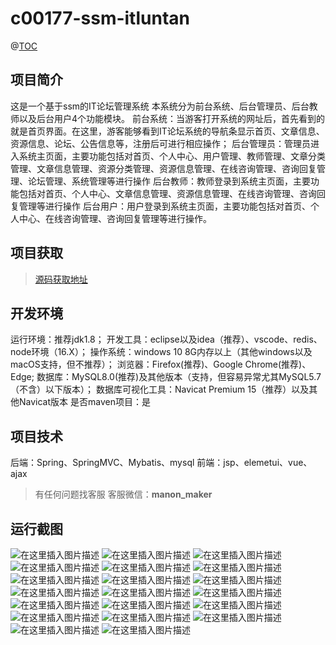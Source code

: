 # c00177-ssm-itluntan
@[TOC](基于SSM的IT论坛管理系统（论文+PPT）)

## 项目简介
这是一个基于ssm的IT论坛管理系统
本系统分为前台系统、后台管理员、后台教师以及后台用户4个功能模块。
前台系统：当游客打开系统的网址后，首先看到的就是首页界面。在这里，游客能够看到IT论坛系统的导航条显示首页、文章信息、资源信息、论坛、公告信息等，注册后可进行相应操作；
后台管理员：管理员进入系统主页面，主要功能包括对首页、个人中心、用户管理、教师管理、文章分类管理、文章信息管理、资源分类管理、资源信息管理、在线咨询管理、咨询回复管理、论坛管理、系统管理等进行操作
后台教师：教师登录到系统主页面，主要功能包括对首页、个人中心、文章信息管理、资源信息管理、在线咨询管理、咨询回复管理等进行操作
后台用户：用户登录到系统主页面，主要功能包括对首页、个人中心、在线咨询管理、咨询回复管理等进行操作。


## 项目获取
> [源码获取地址](http://www.manoncode.cn/details?id=177)

 
## 开发环境

运行环境：推荐jdk1.8；
开发工具：eclipse以及idea（推荐）、vscode、redis、node环境（16.X）；
操作系统：windows 10 8G内存以上（其他windows以及macOS支持，但不推荐）；
浏览器：Firefox(推荐)、Google Chrome(推荐)、Edge;
数据库：MySQL8.0(推荐)及其他版本（支持，但容易异常尤其MySQL5.7（不含）以下版本）；
数据库可视化工具：Navicat Premium 15（推荐）以及其他Navicat版本
是否maven项目：是

## 项目技术
 
后端：Spring、SpringMVC、Mybatis、mysql
前端：jsp、elemetui、vue、ajax


> 有任何问题找客服
客服微信：**manon_maker**
## 运行截图
![在这里插入图片描述](https://img-blog.csdnimg.cn/direct/3486c20dad60480689caf8c41ee1c772.png#pic_center)
![在这里插入图片描述](https://img-blog.csdnimg.cn/direct/af21a0b9ac0a4947986038f4a93586ab.png#pic_center)
![在这里插入图片描述](https://img-blog.csdnimg.cn/direct/b96a2d5ba0da4305878546a951f1e3df.png#pic_center)
![在这里插入图片描述](https://img-blog.csdnimg.cn/direct/35c3098298c3414f9def6be83c5820c9.png#pic_center)
![在这里插入图片描述](https://img-blog.csdnimg.cn/direct/17343fbdeb534b65b1a9125e37fff1cc.png#pic_center)
![在这里插入图片描述](https://img-blog.csdnimg.cn/direct/7c2ded80bd3345eab578b4e1d68046a9.png#pic_center)
![在这里插入图片描述](https://img-blog.csdnimg.cn/direct/34f0e56df55e45c3a297f99346b13875.png#pic_center)
![在这里插入图片描述](https://img-blog.csdnimg.cn/direct/6bb51d728c9744fab10c7779e9469b62.png#pic_center)
![在这里插入图片描述](https://img-blog.csdnimg.cn/direct/53e8949a413941f587d915caff09d894.png#pic_center)
![在这里插入图片描述](https://img-blog.csdnimg.cn/direct/02e7dd36f8b14804be08cc74213ee7b7.png#pic_center)
![在这里插入图片描述](https://img-blog.csdnimg.cn/direct/38f3db55b82e45b7b932dbd1e6b4f5b4.png#pic_center)
![在这里插入图片描述](https://img-blog.csdnimg.cn/direct/2187473338e548f987a38d7bf079bd9c.png#pic_center)
![在这里插入图片描述](https://img-blog.csdnimg.cn/direct/dea48cd57d264694ae43759f86595222.png#pic_center)
![在这里插入图片描述](https://img-blog.csdnimg.cn/direct/a5c1d23b9b7549a483294298fabf7dcc.png#pic_center)
![在这里插入图片描述](https://img-blog.csdnimg.cn/direct/f20683b9bea14ebda6349546dc912c04.png#pic_center)
![在这里插入图片描述](https://img-blog.csdnimg.cn/direct/c1a346bdea1f494a967d5861866cda2f.png#pic_center)
![在这里插入图片描述](https://img-blog.csdnimg.cn/direct/0eb3c17bf281412f94d5047031b0a539.png#pic_center)
![在这里插入图片描述](https://img-blog.csdnimg.cn/direct/f2f3507449b84fdd9b4ee107e00da34f.png#pic_center)
![在这里插入图片描述](https://img-blog.csdnimg.cn/direct/4f4c7be7c9da4febba243c8f0ff12240.png#pic_center)
![在这里插入图片描述](https://img-blog.csdnimg.cn/direct/033cd9ee578a4fed893f9a3d3835913f.png#pic_center)

